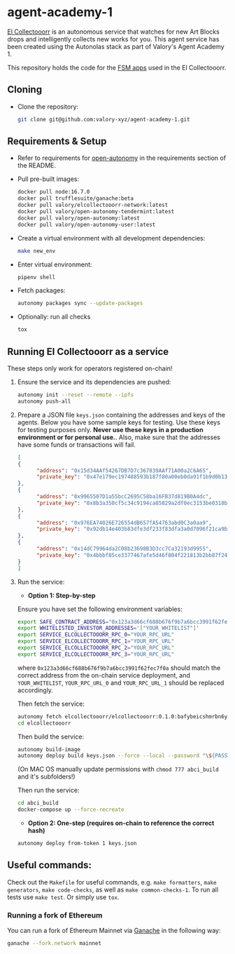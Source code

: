
# agent-academy-1

[El Collectooorr](https://www.elcollectooorr.art/) is an autonomous service that watches for new Art Blocks drops and intelligently collects new works for you. This agent service has been created using the Autonolas stack as part of Valory's Agent Academy 1.

This repository holds the code for the [FSM apps](https://docs.autonolas.network/open-autonomy/key_concepts/fsm_app_introduction/) used in the El Collectooorr.

## Cloning

- Clone the repository:

    ```bash
    git clone git@github.com:valory-xyz/agent-academy-1.git
    ```

## Requirements & Setup

- Refer to requirements for [open-autonomy](https://github.com/valory-xyz/open-autonomy) in the requirements section of the README.

- Pull pre-built images:

    ```bash
    docker pull node:16.7.0
    docker pull trufflesuite/ganache:beta
    docker pull valory/elcollectooorr-network:latest
    docker pull valory/open-autonomy-tendermint:latest
    docker pull valory/open-autonomy:latest
    docker pull valory/open-autonomy-user:latest
    ```

- Create a virtual environment with all development dependencies:

    ```bash
    make new_env
    ```

- Enter virtual environment:

    ```bash
    pipenv shell
    ```

- Fetch packages:

    ```bash
    autonomy packages sync --update-packages
    ```

- Optionally: run all checks

    ```bash
    tox
    ```

## Running El Collectooorr as a service

These steps only work for operators registered on-chain!

1. Ensure the service and its dependencies are pushed:
      ```bash
      autonomy init --reset --remote --ipfs
      autonomy push-all
      ```

2. Prepare a JSON file `keys.json` containing the addresses and keys of the agents. Below you have some sample keys for testing. Use these keys for testing purposes only. **Never use these keys in a production environment or for personal use.**. Also, make sure that the addresses have some funds or transactions will fail.

      ```json
      [
      {
            "address": "0x15d34AAf54267DB7D7c367839AAf71A00a2C6A65",
            "private_key": "0x47e179ec197488593b187f80a00eb0da91f1b9d0b13f8733639f19c30a34926a"
      },
      {
            "address": "0x9965507D1a55bcC2695C58ba16FB37d819B0A4dc",
            "private_key": "0x8b3a350cf5c34c9194ca85829a2df0ec3153be0318b5e2d3348e872092edffba"
      },
      {
            "address": "0x976EA74026E726554dB657fA54763abd0C3a0aa9",
            "private_key": "0x92db14e403b83dfe3df233f83dfa3a0d7096f21ca9b0d6d6b8d88b2b4ec1564e"
      },
      {
            "address": "0x14dC79964da2C08b23698B3D3cc7Ca32193d9955",
            "private_key": "0x4bbbf85ce3377467afe5d46f804f221813b2bb87f24d81f60f1fcdbf7cbf4356"
      }
      ]
      ```

3. Run the service:

      - **Option 1: Step-by-step**

      Ensure you have set the following environment variables:

      ```bash
      export SAFE_CONTRACT_ADDRESS="0x123a3d66cf688b676f9b7a6bcc3991f62fec7f0a"
      export WHITELISTED_INVESTOR_ADDRESSES='["YOUR_WHITELIST"]'
      export SERVICE_ELCOLLECTOOORR_RPC_0="YOUR_RPC_URL"
      export SERVICE_ELCOLLECTOOORR_RPC_1="YOUR_RPC_URL"
      export SERVICE_ELCOLLECTOOORR_RPC_2="YOUR_RPC_URL"
      export SERVICE_ELCOLLECTOOORR_RPC_3="YOUR_RPC_URL"
      ```

      where `0x123a3d66cf688b676f9b7a6bcc3991f62fec7f0a` should match the correct address from the on-chain service deployment, and `YOUR_WHITELIST`, `YOUR_RPC_URL_0` and `YOUR_RPC_URL_1` should be replaced accordingly.

      Then fetch the service:

      ```bash
      autonomy fetch elcollectooorr/elcollectooorr:0.1.0:bafybeicshmrbn6yfu64zcyj62fxpq5h6go7ju4ncn2uqxvbfbtq3t5r27a --service
      cd elcollectooorr
      ```

      Then build the service:

      ```bash
      autonomy build-image
      autonomy deploy build keys.json --force --local --password "\${PASSWORD}" --aev
      ```

      (On MAC OS manually update permissions with `chmod 777 abci_build` and it's subfolders!)

      Then run the service:

      ``` bash
      cd abci_build
      docker-compose up --force-recreate
      ```

      - **Option 2: One-step (requires on-chain to reference the correct hash)**

      ```bash
      autonomy deploy from-token 1 keys.json
      ````

## Useful commands:

Check out the `Makefile` for useful commands, e.g. `make formatters`, `make generators`, `make code-checks`, as well
as `make common-checks-1`. To run all tests use `make test`. Or simply use `tox`.

### Running a fork of Ethereum

You can run a fork of Ethereum Mainnet via [Ganache](https://github.com/trufflesuite/ganache) in the following way:
```bash
ganache --fork.network mainnet
```
